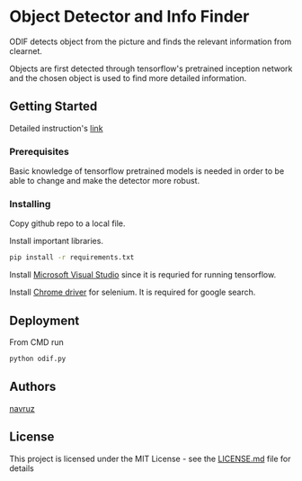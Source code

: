 # Object Detector and Info Finder

ODIF detects object from the picture and finds the relevant information from clearnet. 

Objects are first detected through tensorflow's pretrained inception network and the chosen object is used to find more detailed information.

## Getting Started

Detailed instruction's [link](https://navruzbek1992.github.io/data_science_challenges/projects/object_detection.html)

### Prerequisites

Basic knowledge of tensorflow pretrained models is needed in order to be able to change and make the detector more robust. 

### Installing

Copy github repo to a local file.

Install important libraries. 

```bash
pip install -r requirements.txt
```

Install [Microsoft Visual Studio](https://visualstudio.microsoft.com/downloads/) since it is requried for running tensorflow. 

Install [Chrome driver](https://chromedriver.chromium.org/downloads) for selenium. It is required for google search.

## Deployment

From CMD run 


```bash
python odif.py
```

## Authors

[navruz](https://github.com/navruzbek1992)

## License

This project is licensed under the MIT License - see the [LICENSE.md](LICENSE.md) file for details
